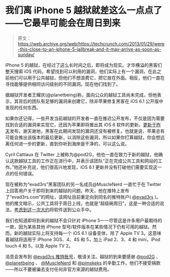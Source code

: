# 我们离 iPhone 5 越狱就差这么一点点了——它最早可能会在周日到来

> 原文：<https://web.archive.org/web/https://techcrunch.com/2013/01/29/were-this-close-to-an-iphone-5-jailbreak-and-it-may-arrive-as-soon-as-sunday/>

iPhone 5 的越狱，在经过了这么长时间之后，即将成为现实。才华横溢的黑客们整天搜索 iOS 代码，希望找到可以利用的漏洞，他们实际上有一个漏洞，在此之前他们可以用于公共越狱，但他们不想浪费它，把它放在外面。相反，他们一直在寻找能够提供相同访问级别的不同漏洞。现在他们找到了。

据越狱开发者王耀庆(@planetbeing)称，面向公众的越狱工具尚未完成，但他表示，其背后的团队有足够的漏洞来创建它，除非苹果修复黑客在 iOS 6.1 公开版中发现的任何东西。

如果你还记得，一些开发当前越狱的开发者一直在推迟公开发布，不仅是因为需要找到合适的漏洞来实现它，还因为苹果即将推出其 iOS 6 软件的更新。[更新于昨天](https://web.archive.org/web/20221209035351/https://beta.techcrunch.com/2013/01/28/apple-releases-ios-6-1-into-the-wild-with-support-for-more-lte-carriers-siri-movie-ticket-purchasing)发布，谢天谢地，黑客在此期间发现的漏洞还没有被修复。也就是说，苹果总有可能会推出该版本的最后更新，以消除这些漏洞，所以如果你打算越狱，你会想远离任何进一步的更新，直到你听到海岸是干净的，可以这么说。

Cyril Cattiaux 在 Twitter 上被称为@pod2G，他也一直在致力于新的越狱，他确认这款越狱工具的工作正在进行中，并表示该团队“正在完成公共工具和网站的工作。”他还补充说，他们很高兴地发现，iOS 6.1 更新并没有打破他们需要实现这一点的任何错误。

现在被称为“evad3rs”黑客团队的另一名成员@MuscleNerd 一直忙于在 Twitter 上回答用户关于即将到来的越狱的问题。昨天，他在推特上发布了“evad3rs.com”的网址，该网址目前重定向到同名的推特账户( [@evad3rs](https://web.archive.org/web/20221209035351/https://twitter.com/evad3rs) )。他的推文暗示，公共工具将于周日上线，也就是“超级碗周日”，这是一种合适的说法，[考虑到这一次大约](https://web.archive.org/web/20221209035351/https://beta.techcrunch.com/2013/01/21/behind-the-scenes-of-the-iphone-5-jailbreak/)将软件送到公众手中。

我们也知道即将到来的越狱不会只针对 iPhone 5——尽管这是许多用户最期待的一款，因为某些其他 iPhone 型号/软件版本在某些情况下仍有可用的越狱。然而，新的越狱实际上将支持每一个 iOS 6.1 设备变体，除了 Apple TV 3。这意味着越狱将适用于 iPhone 3GS、4、4S 和 5，加上 iPad 2、3、4 和 mini，iPod touch 4 和 5，以及 Apple TV 2。

消息会发布到 [@evad3rs 推特账号](https://web.archive.org/web/20221209035351/https://twitter.com/evad3rs)，敬请关注。越狱的到来要感谢 [@pod2G](https://web.archive.org/web/20221209035351/https://twitter.com/pod2g) 、 [@planetbeing](https://web.archive.org/web/20221209035351/https://twitter.com/planetbeing) 、 [@MuscleNerd](https://web.archive.org/web/20221209035351/https://twitter.com/MuscleNerd) 和 [@pimskeks](https://web.archive.org/web/20221209035351/https://twitter.com/pimskeks) 的辛勤工作，他们不接受捐款——所以不要被骗去支付任何非官方来源的越狱费用。